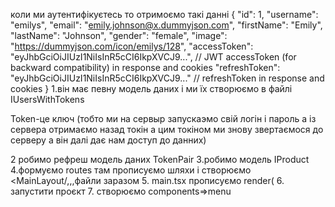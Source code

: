 коли ми аутентифікуєтесь то отримоємо такі данні
{
"id": 1,
"username": "emilys",
"email": "emily.johnson@x.dummyjson.com",
"firstName": "Emily",
"lastName": "Johnson",
"gender": "female",
"image": "https://dummyjson.com/icon/emilys/128",
"accessToken": "eyJhbGciOiJIUzI1NiIsInR5cCI6IkpXVCJ9...", // JWT accessToken (for backward compatibility) in response and cookies
"refreshToken": "eyJhbGciOiJIUzI1NiIsInR5cCI6IkpXVCJ9..." // refreshToken in response and cookies
}
1.він має певну модель даних і ми їх створюємо в файлі IUsersWithTokens

Token-це ключ (тобто ми на сервыр запускаэмо свій логін і пароль а із сервера отримаємо назад токін а цим токіном ми знову звертаємося до
серверу а він далі дає нам доступ до данних)

2 робимо рефреш модель даних TokenPair
3.робимо модель  IProduct
4.формуємо routes там прописуємо шляхи і створюємо <MainLayout/,<HomePage/>,<LoginPage/>,<AuthResourcesPage/>файли заразом
5. main.tsx прописуємо render(<RouterProvider router={routes} />
6. запустити проєкт
7. створюємо components=>menu



